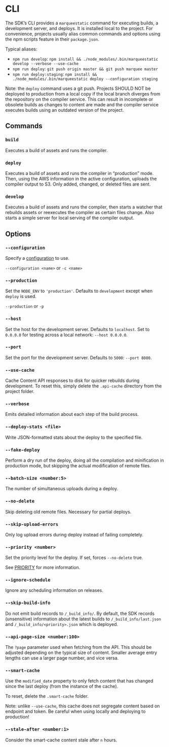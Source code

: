 # CLI

The SDK’s CLI provides a `marqueestatic` command for executing builds, a
development server, and deploys. It is installed local to the project. For
convenience, projects usually alias common commands and options using the
npm scripts feature in their `package.json`.

Typical aliases:

* `npm run develop`: `npm install && ./node_modules/.bin/marqueestatic develop --verbose --use-cache`
* `npm run deploy`: `git push origin master && git push marquee master`
* `npm run deploy:staging`: `npm install && ./node_modules/.bin/marqueestatic deploy --configuration staging`

Note: the `deploy` command uses a git push. Projects SHOULD NOT be deployed to
production from a local copy if the local branch diverges from the repository
on the compiler service. This can result in incomplete or obsolete builds as
changes to content are made and the compiler service executes builds using an
outdated version of the project.



## Commands


### `build`

Executes a build of assets and runs the compiler.


### `deploy`

Executes a build of assets and runs the compiler in “production” mode. Then,
using the AWS information in the active configuration, uploads the compiler
output to S3. Only added, changed, or deleted files are sent.


### `develop`

Executes a build of assets and runs the compiler, then starts a watcher that
rebuilds assets or reexecutes the compiler as certain files change. Also
starts a simple server for local serving of the compiler output.



## Options


### `--configuration`

Specify a [configuration](../configuration/) to use.

`--configuration <name>` or `-c <name>`


### `--production`

Set the `NODE_ENV` to `'production'`. Defaults to `development` except when
`deploy` is used.

`--production` or `-p`


### `--host`

Set the host for the development server. Defaults to `localhost`. Set to
`0.0.0.0` for testing across a local network: `--host 0.0.0.0`.


### `--port`

Set the port for the development server. Defaults to `5000`: `--port 8080`.


### `--use-cache`

Cache Content API responses to disk for quicker rebuilds during development.
To reset this, simply delete the `.api-cache` directory from the project folder.


### `--verbose`

Emits detailed information about each step of the build process.


### `--deploy-stats <file>`

Write JSON-formatted stats about the deploy to the specified file.


### `--fake-deploy`

Perform a dry run of the deploy, doing all the compilation and minification in
production mode, but skipping the actual modification of remote files.


### `--batch-size <number:5>`

The number of simultaneous uploads during a deploy.


### `--no-delete`

Skip deleting old remote files. Necessary for partial deploys.


### `--skip-upload-errors`

Only log upload errors during deploy instead of failing completely.


### `--priority <number>`

Set the priority level for the deploy. If set, forces `--no-delete` true.

See [PRIORITY](../compiler/#PRIORITY) for more information.


### `--ignore-schedule`

Ignore any scheduling information on releases.


### `--skip-build-info`

Do not emit build records to `/_build_info/`. By default, the SDK records
(unsensitive) information about the latest builds to `/_build_info/last.json`
and `/_build_info/<priority>.json` which is deployed.


### `--api-page-size <number:100>`

The `?page` parameter used when fetching from the API. This should be adjusted
depending on the typical size of content. Smaller average entry lengths can
use a larger page number, and vice versa.


### `--smart-cache`

Use the `modified_date` property to only fetch content that has changed since
the last deploy (from the instance of the cache).

To reset, delete the `.smart-cache` folder.

Note: unlike `--use-cache`, this cache does not segregate content based on
endpoint and token. Be careful when using locally and deploying to production!


### `--stale-after <number:1>`

Consider the smart-cache content stale after `n` hours.





